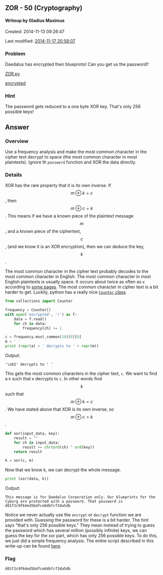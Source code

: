 ## ZOR - 50 (Cryptography) ##
#### Writeup by Gladius Maximus

Created: 2014-11-13 09:26:47

Last modified: [2014-11-17 20:58:07](https://github.com/Oksisane/PicoCTF-2014-Writeups/commits/master/cryptography/zor.md)


### Problem ###

Daedalus has encrypted their blueprints! Can you get us the password?

[ZOR.py](https://picoctf.com/api/autogen/serve/ZOR.py?static=true&pid=75648af599de2ecff06e8b74e5fd15c2)

[encrypted](https://picoctf.com/api/autogen/serve/encrypted?static=false&pid=75648af599de2ecff06e8b74e5fd15c2)

### Hint ###

The password gets reduced to a one byte XOR key. That's only 256 possible keys!

## Answer ##

### Overview ###

Use a frequency analysis and make the most common character in the cipher text
decrypt to space (the most common character in most plaintexts). Ignore th
`password` function and XOR the data directly.

### Details ###

XOR has the rare property that it is its own inverse. If $$ m \oplus k = c $$,
then $$ m \oplus c = k $$. This means if we have a known piece of the plaintext
message $$ m $$, and a known piece of the ciphertext, $$ c $$, (and we know it is an XOR
encryption), then we can deduce the key, $$ k $$.

The most common character in the cipher text probably decodes to the most
common character in English. The most common character in most English
plaintexts is usually space. It occurs about twice as often as `e` according to
[some pages](http://www.data-compression.com/english.html). The most common
character in cipher text is a bit harder to get. Luckily, python has a really
nice
[`Counter` class](https://docs.python.org/2/library/collections.html#collections.Counter).

```python
from collections import Counter

frequency = Counter()
with open('encrypted', 'r') as f:
    data = f.read()
    for ch in data:
        frequency[ch] += 1

c = frequency.most_common(10)[0][0]
m = ' '
print (repr(a) + ' decrypts to ' + repr(m))
```

Output:

```
'\xb2' decrypts to ' '
```

This gets the most common characters in the cipher text, `c`. We want to find a
`k` such that `m` decrypts to `c`. In other words find $$ k $$ such that $$ m
\oplus k = c $$. We have stated above that XOR is its own inverse, so $$ m
\oplus c = k $$.

```python
def xor(input_data, key):
    result = ""
    for ch in input_data:
        result += chr(ord(ch) ^ ord(key))
    return result

k = xor(c, m)
```

Now that we know k, we can decrypt the whole message.

```python
print (xor(data, k))
```

Output:

```
This message is for Daedalus Corporation only. Our blueprints for the
Cyborg are protected with a password. That password is
d01f2c9f64ed5bdfce6dbfcf3da5db
```

Notice we never actually use the `encrypt` or `decrypt` function we are
provided with. Guessing the password for these is a bit harder. The hint says
"that's only 256 possible keys." They mean instead of trying to guess the
password which has several million (possibly infinite) keys, we can guess the
key for the xor part, which has only 256 possible keys. To do this, we just did
a simple frequency analysis. The entire script described in this write-up can
be found [here](zor_crack.py).

### Flag ###

    d01f2c9f64ed5bdfce6dbfcf3da5db
